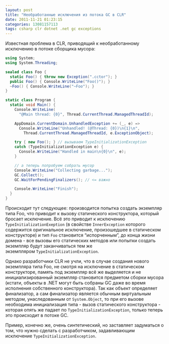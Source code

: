```yaml
---
layout: post
title: "Необработанные исключения из потока GC в CLR"
date: 2011-11-21 01:23:15
categories: 13081157113
tags: csharp clr dotnet .net gc exceptions
---
```

Известная проблема в CLR, приводящий к необработанному исключению в потоке сборщика мусора:

```c#
using System;
using System.Threading;

sealed class Foo {
  static Foo() { throw new Exception(".cctor"); }
  public Foo() { Console.WriteLine("Foo()"); }
  ~Foo() { Console.WriteLine("~Foo"); }
}

static class Program {
  static void Main() {
    Console.WriteLine(
      "@Main thread: {0}", Thread.CurrentThread.ManagedThreadId);

    AppDomain.CurrentDomain.UnhandledException += (_, e) =>
      Console.WriteLine("Unhandled! (@Thread: {0})\n{1}\n",
        Thread.CurrentThread.ManagedThreadId, e.ExceptionObject);

    try { new Foo(); } // вызываем TypeInitializationException
    catch (TypeInitializationException e) {
      Console.WriteLine("Handled in main\n{0}\n", e);
    }

    // а теперь попробуем собрать мусор
    Console.WriteLine("Collecting garbage...");
    GC.Collect();
    GC.WaitForPendingFinalizers(); // <= важно

    Console.WriteLine("Finish");
  }
}
```

Происходит тут следующее: производится попытка создать экземпляр типа Foo, что приводит к вызову статического конструктора, который бросает исключение. Всё это приводит к исключению `TypeInitializationExeption` (в свойстве `InnerException` которого содержится оригинальное исключение, произошедшее в статическом конструкторе) и тип `Foo` становится “испорченным”, до конца жизни домена - все вызовы его статических методов или попытки создать экземпляр будут заканчиваться тем же экземпляром `TypeInitializationException`.

Однако разработчики CLR не учли, что в случае создания нового экземпляра типа Foo, не смотря на исключение в статическом конструкторе, память под экземпляр всё же выделяется и не инициализированный экземпляр становится предметом сборки мусора (кстати, объекты в .NET могут быть собраны GC даже во время исполнения собственного конструктора). Так как объект определяет финализатор, а сам финализатор является обычным виртуальным методом, унаследованным от `System.Object`, то при его вызове необходима инициализация типа - вызов статического конструктора - которая опять же падает по `TypeInitializationException`, только теперь это происходит в потоке GC.

Пример, конечно же, очень синтетический, но заставляет задуматься о том, что нужно сделать с разработчиком, задавливающим исключение `TypeInitializationException`.
